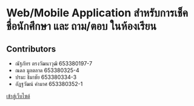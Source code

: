 # Web/Mobile Application สำหรับการเช็คชื่อนักศึกษา และ ถาม/ตอบ ในห้องเรียน

## Contributors
*  ณัฐภัทร ตรงวัฒนาวุฒิ 653380197-7
*  ณดล มูลตลาด 653380325-4
*  ปรมะ ธิมาชัย 653380334-3
*  อัฏฐวัฒน์ คำมาศ 653380352-1

[เข้าสู่เว็บไซต์](https://n4mun.github.io/mobilewebproject/)
